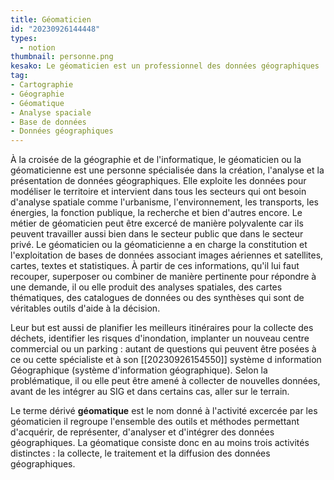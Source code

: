 ```yaml
---
title: Géomaticien
id: "20230926144448"
types:
  - notion  
thumbnail: personne.png
kesako: Le géomaticien est un professionnel des données géographiques 
tag:
- Cartographie
- Géographie
- Géomatique
- Analyse spaciale
- Base de données
- Données géographiques 
---
```

À la croisée de la géographie et de l'informatique, le géomaticien ou la géomaticienne est une personne spécialisée dans la création, l'analyse et la présentation de données géographiques. Elle exploite les données pour modéliser le territoire et intervient dans tous les secteurs qui ont besoin d'analyse spatiale comme l'urbanisme, l'environnement, les transports, les énergies, la fonction publique, la recherche et bien d'autres encore. Le métier de géomaticien peut être excercé de manière polyvalente car ils peuvent travailler aussi bien dans le secteur public que dans le secteur privé.
Le géomaticien ou la géomaticienne a en charge la constitution et l'exploitation de bases de données associant images aériennes et satellites, cartes, textes et statistiques. À partir de ces informations, qu'il lui faut recouper, superposer ou combiner de manière pertinente pour répondre à une demande, il ou elle produit des analyses spatiales, des cartes thématiques, des catalogues de données ou des synthèses qui sont de véritables outils d'aide à la décision.

Leur but est aussi de planifier les meilleurs itinéraires pour la collecte des déchets, identifier les risques d'inondation, implanter un nouveau centre commercial ou un parking : autant de questions qui peuvent être posées à ce ou cette spécialiste et à son [[20230926154550]] système d information Géographique (système d'information géographique). Selon la problématique, il ou elle peut être amené à collecter de nouvelles données, avant de les intégrer au SIG et dans certains cas, aller sur le terrain.

Le terme dérivé **géomatique** est le nom donné à l'activité excercée par les géomaticien il regroupe l'ensemble des outils et méthodes permettant d'acquérir, de représenter, d'analyser et d'intégrer des données géographiques. La géomatique consiste donc en au moins trois activités distinctes : la collecte, le traitement et la diffusion des données géographiques. 
